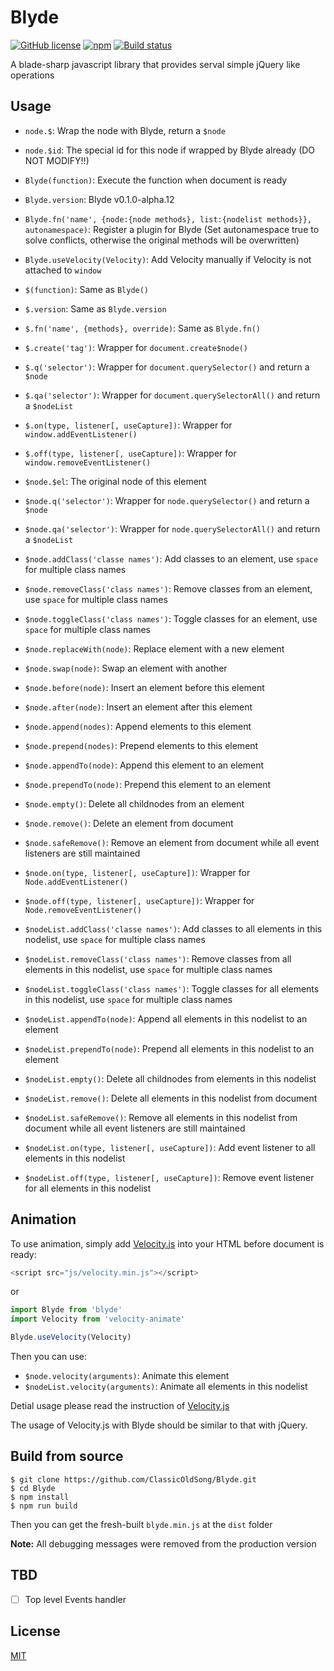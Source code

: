 # Blyde
[![GitHub license](https://img.shields.io/badge/license-MIT-blue.svg?style=flat-square)](https://raw.githubusercontent.com/ClassicOldSong/Blyde/master/LICENSE) [![npm](https://img.shields.io/npm/dt/blyde.svg?style=flat-square)](https://www.npmjs.com/package/blyde) [![Build status](https://img.shields.io/travis/ClassicOldSong/Blyde.svg?style=flat-square)](https://travis-ci.org/ClassicOldSong/Blyde)

A blade-sharp javascript library that provides serval simple jQuery like operations

## Usage
+ `node.$`: Wrap the node with Blyde, return a `$node`
+ `node.$id`: The special id for this node if wrapped by Blyde already (DO NOT MODIFY!!)
+ `Blyde(function)`: Execute the function when document is ready
+ `Blyde.version`: Blyde v0.1.0-alpha.12
+ `Blyde.fn('name', {node:{node methods}, list:{nodelist methods}}, autonamespace)`: Register a plugin for Blyde (Set autonamespace true to solve conflicts, otherwise the original methods will be overwritten)
+ `Blyde.useVelocity(Velocity)`: Add Velocity manually if Velocity is not attached to `window`
+ `$(function)`: Same as `Blyde()`
+ `$.version`: Same as `Blyde.version`
+ `$.fn('name', {methods}, override)`: Same as `Blyde.fn()`
+ `$.create('tag')`: Wrapper for `document.create$node()`
+ `$.q('selector')`: Wrapper for `document.querySelector()` and return a `$node`
+ `$.qa('selector')`: Wrapper for `document.querySelectorAll()` and return a `$nodeList`
+ `$.on(type, listener[, useCapture])`: Wrapper for `window.addEventListener()`
+ `$.off(type, listener[, useCapture])`: Wrapper for `window.removeEventListener()`
+ `$node.$el`: The original node of this element
+ `$node.q('selector')`: Wrapper for `node.querySelector()` and return a `$node`
+ `$node.qa('selector')`: Wrapper for `node.querySelectorAll()` and return a `$nodeList`
+ `$node.addClass('classe names')`: Add classes to an element, use `space` for multiple class names
+ `$node.removeClass('class names')`: Remove classes from an element, use `space` for multiple class names
+ `$node.toggleClass('class names')`: Toggle classes for an element, use `space` for multiple class names
+ `$node.replaceWith(node)`: Replace element with a new element
+ `$node.swap(node)`: Swap an element with another
+ `$node.before(node)`: Insert an element before this element
+ `$node.after(node)`: Insert an element after this element
+ `$node.append(nodes)`: Append elements to this element
+ `$node.prepend(nodes)`: Prepend elements to this element
+ `$node.appendTo(node)`: Append this element to an element
+ `$node.prependTo(node)`: Prepend this element to an element
+ `$node.empty()`: Delete all childnodes from an element
+ `$node.remove()`: Delete an element from document
+ `$node.safeRemove()`: Remove an element from document while all event listeners are still maintained
+ `$node.on(type, listener[, useCapture])`: Wrapper for `Node.addEventListener()`
+ `$node.off(type, listener[, useCapture])`: Wrapper for `Node.removeEventListener()`

+ `$nodeList.addClass('classe names')`: Add classes to all elements in this nodelist, use `space` for multiple class names
+ `$nodeList.removeClass('class names')`: Remove classes from all elements in this nodelist, use `space` for multiple class names
+ `$nodeList.toggleClass('class names')`: Toggle classes for all elements in this nodelist, use `space` for multiple class names
+ `$nodeList.appendTo(node)`: Append all elements in this nodelist to an element
+ `$nodeList.prependTo(node)`: Prepend all elements in this nodelist to an element
+ `$nodeList.empty()`: Delete all childnodes from elements in this nodelist
+ `$nodeList.remove()`: Delete all elements in this nodelist from document
+ `$nodeList.safeRemove()`: Remove all elements in this nodelist from document while all event listeners are still maintained
+ `$nodeList.on(type, listener[, useCapture])`: Add event listener to all elements in this nodelist
+ `$nodeList.off(type, listener[, useCapture])`: Remove event listener for all elements in this nodelist

## Animation
To use animation, simply add [Velocity.js](http://julian.com/research/velocity/) into your HTML before document is ready:

``` javascript
<script src="js/velocity.min.js"></script>
```

or

``` javascript
import Blyde from 'blyde'
import Velocity from 'velocity-animate'

Blyde.useVelocity(Velocity)
```

Then you can use:
+ `$node.velocity(arguments)`: Animate this element
+ `$nodeList.velocity(arguments)`: Animate all elements in this nodelist

Detial usage please read the instruction of [Velocity.js](http://velocityjs.org/)

The usage of Velocity.js with Blyde should be similar to that with jQuery.

## Build from source
```
$ git clone https://github.com/ClassicOldSong/Blyde.git
$ cd Blyde
$ npm install
$ npm run build
```
Then you can get the fresh-built `blyde.min.js` at the `dist` folder

**Note:** All debugging messages were removed from the production version

## TBD
- [ ] Top level Events handler

## License
[MIT](http://cos.mit-license.org/)
